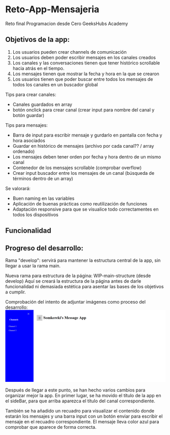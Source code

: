 # Reto-App-Mensajeria
 Reto final Programacion desde Cero GeeksHubs Academy

## Objetivos de la app:
1. Los usuarios pueden crear channels de comunicación
2. Los usuarios deben poder escribir mensajes en los canales creados
3. Los canales y las conversaciones tienen que tener histórico scrollable hacia atrás en el tiempo.
4. Los mensajes tienen que mostrar la fecha y hora en la que se crearon
5. Los usuarios tienen que poder buscar entre todos los mensajes de todos los canales en un buscador global

Tips para crear canales:
 - Canales guardados en array
 - botón onclick para crear canal (crear input para nombre del canal y botón guardar)

 Tips para mensajes:
  - Barra de input para escribir mensaje y gurdarlo en pantalla con fecha y hora asociados
  - Guardar en histórico de mensajes (archivo por cada canal?? / array ordenado)
  - Los mensajes deben tener orden por fecha y hora dentro de un mismo canal
  - Contenedor de los mensajes scrollable (comprobar overflow)
  - Crear input buscador entre los mensajes de un canal (búsqueda de términos dentro de un array)

Se valorará:
 - Buen naming en las variables
 - Aplicación de buenas prácticas como reutilización de funciones
 - Adaptación responsive para que se visualice todo correctamentes en todos los dispositivos

## Funcionalidad

## Progreso del desarrollo:

 Rama "develop": servirá para mantener la estructura central de la app, sin llegar a usar la rama main.

Nueva rama para estructura de la página: WIP-main-structure (desde develop)
Aquí se creará la estructura de la página antes de darle funcionalidad ni demasiada estética para asentar las bases de los objetivos a cumplir.

Comprobación del intento de adjuntar imágenes como proceso del desarrollo:
![Captura pantalla](./img/Progreso_creacion_Sidebar.png)

Después de llegar a este punto, se han hecho varios cambios para organizar mejor la app. En primer lugar, se ha movido el título de la app en el sideBar, para que arriba aparezca el título del canal correspondiente.

También se ha añadido un recuadro para visualizar el contenido donde estarán los mensajes y una barra input con un botón enviar para escribir el mensaje en el recuadro correspondiente. El mensaje lleva color azul para comprobar que aparece de forma correcta.
